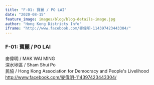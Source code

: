 ```yaml
---
title: "F-01: 寶麗 / PO LAI"
date: "2020-08-15"
feature_image: images/blog/blog-details-image.jpg
author: "Hong Kong Districts Info"
iframe: "http://www.facebook.com/麥偉明-114397423443304/"
---
```


### F-01: 寶麗 / PO LAI  
麥偉明 / MAK WAI MING  
深水埗區 / Sham Shui Po  
民協 / Hong Kong Association for Democracy and People's Livelihood  
http://www.facebook.com/麥偉明-114397423443304/
